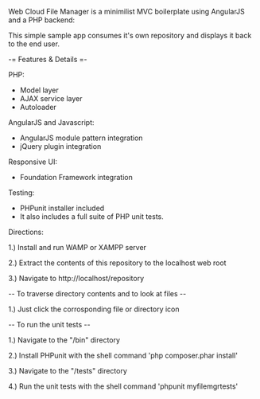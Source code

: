 Web Cloud File Manager is a minimilist MVC boilerplate using AngularJS and a PHP backend:

This simple sample app consumes it's own repository and displays it back to the end user.

-= Features & Details =- 

PHP:
- Model layer
- AJAX service layer
- Autoloader

AngularJS and Javascript:
- AngularJS module pattern integration
- jQuery plugin integration

Responsive UI:
- Foundation Framework integration

Testing:
- PHPunit installer included
- It also includes a full suite of PHP unit tests.

Directions:

1.) Install and run WAMP or XAMPP server

2.) Extract the contents of this repository to the localhost web root

3.) Navigate to http://localhost/repository

-- To traverse directory contents and to look at files --

1.)  Just click the corrosponding file or directory icon

-- To run the unit tests --

1.) Navigate to the "/bin" directory

2.) Install PHPunit with the shell command 'php composer.phar install'

3.) Navigate to the "/tests" directory

4.) Run the unit tests with the shell command 'phpunit myfilemgrtests'
